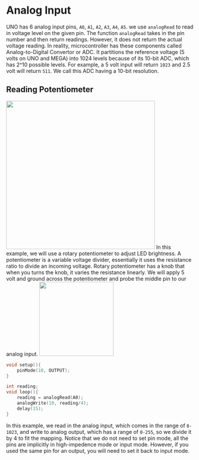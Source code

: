 # Analog Input
UNO has 6 analog input pins, `A0`, `A1`, `A2`, `A3`, `A4`, `A5`. we use `analogRead` to read in voltage level on the given pin. The function `analogRead` takes in the pin number and then return readings. However, it does not return the actual voltage reading. In reality, microcontroller has these components called Analog-to-Digital Convertor or ADC. It partitions the reference voltage (5 volts on UNO and MEGA) into 1024 levels because of its 10-bit ADC, which has 2^10 possible levels. For example, a 5 volt input will return `1023` and 2.5 volt will return `511`. We call this ADC having a 10-bit resolution. 

## Reading Potentiometer
<img src="http://www.toptechboy.com/wp-content/uploads/2014/07/arduino-schematic_bb-1024x787.jpg" height="400" />
In this example, we will use a rotary potentiometer to adjust LED brightness. A potentiometer is a variable voltage divider, essentially it uses the resistance ratio to divide an incoming voltage. Rotary potentiometer has a knob that when you turns the knob, it varies the resistance linearly. We will apply 5 volt and ground across the potentiometer and probe the middle pin to our analog input.
<img src="https://upload.wikimedia.org/wikipedia/commons/thumb/3/31/Impedance_voltage_divider.svg/1200px-Impedance_voltage_divider.svg.png" height="200" />


```C
void setup(){
    pinMode(10, OUTPUT);
}

int reading;
void loop(){
    reading = analogRead(A0);
    analogWrite(10, reading/4);
    delay(15);
}
```
In this example, we read in the analog input, which comes in the range of `0-1023`, and write to analog output, which has a range of `0-255`, so we divide it by 4 to fit the mapping. Notice that we do not need to set pin mode, all the pins are implicitly in high-impedence mode or input mode. However, if you used the same pin for an output, you will need to set it back to input mode. 

